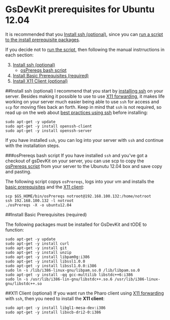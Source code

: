 # GsDevKit prerequisites for Ubuntu 12.04 
It is recommended that you [Install ssh (optional)](#install-ssh-optional), since you can [run a script to the install prerequisite packages](#osPrereqs-bash-script).

If you decide not to [run the script](#osPrereqs-bash-script), then following the manual instrructions in each section:

3. [Install ssh (optional)](#install-ssh-optional)
   - [osPrereqs bash script](#osPrereqs-bash-script)
1. [Install Basic Prerequisites (required)](#install-basic-prerequisites-required)
2. [Install X11 Client (optional)](#install-x11-client-optional)

##Install ssh (optional)
I recommend that you start by [installing ssh][2] on your server.
Besides making it possible to use to use [X11 forwarding][1], it makes life working on your server much easier being able to use `ssh` for access and `scp` for moving files back an forth.
Keep in mind that `ssh` is not required, so read up on the web about [best practices using ssh][4] before installing:

```
sudo apt-get -y update
sudo apt-get -y install openssh-client
sudo apt-get -y install openssh-server
```

If you have installed `ssh`, you can log into your server with `ssh` and continue with the installation steps.

###osPrereqs bash script
If you have installed `ssh` and you've got a checkout of gsDevKit on your server, you can use scp to copy the [osPrereqs script][3] from your server to the Ubunutu 12.04 box and save copy and pasting.

The following script copys `osPrereqs`, logs into your vm and installs the [basic prerequisites](#install-basic-prerequisites) and the [X11 client](#install-x11-client):

```
scp $GS_HOME/bin/osPrereqs notroot@192.168.100.132:/home/notroot
ssh 192.168.100.132 -l notroot
./osPrereqs -X -o ubuntu12.04
```

##Install Basic Prerequisites (required)

The following packages must be installed for GsDevKit and tODE to function:

```
sudo apt-get -y update
sudo apt-get -y install curl
sudo apt-get -y install git
sudo apt-get -y install unzip
sudo apt-get -y install libpam0g:i386
sudo apt-get -y install libssl1.0.0
sudo apt-get -y install libssl1.0.0:i386
sudo ln -s /lib/i386-linux-gnu/libpam.so.0 /lib/libpam.so.0
sudo apt-get -y install -qq gcc-multilib libstdc++6:i386
sudo ln -s /usr/lib/i386-lin-gnu/libstdc++.so.6 /usr/lib/i386-linux-gnu/libstdc++.so
```

##X11 Client (optional)
If you want run the Pharo client using [X11 forwarding][1] with `ssh`, then you need to install the **X11 client**:

```
sudo apt-get -y install libgl1-mesa-dev:i386
sudo apt-get -y install libxcb-dri2-0:i386
```

[1]: http://unix.stackexchange.com/questions/12755/how-to-forward-x-over-ssh-from-ubuntu-machine
[2]: https://help.ubuntu.com/12.04/serverguide/openssh-server.html
[3]: ../../bin/osPrereqs
[4]: http://www.cyberciti.biz/tips/linux-unix-bsd-openssh-server-best-practices.html

